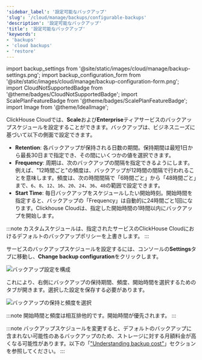 ```yaml
---
'sidebar_label': '設定可能なバックアップ'
'slug': '/cloud/manage/backups/configurable-backups'
'description': '設定可能なバックアップ'
'title': '設定可能なバックアップ'
'keywords':
- 'backups'
- 'cloud backups'
- 'restore'
---
```


import backup_settings from '@site/static/images/cloud/manage/backup-settings.png';
import backup_configuration_form from '@site/static/images/cloud/manage/backup-configuration-form.png';
import CloudNotSupportedBadge from '@theme/badges/CloudNotSupportedBadge';
import ScalePlanFeatureBadge from '@theme/badges/ScalePlanFeatureBadge';
import Image from '@theme/IdealImage';

<ScalePlanFeatureBadge feature="Configurable Backups" linking_verb_are="True"/>

ClickHouse Cloudでは、**Scale**および**Enterprise**ティアサービスのバックアップスケジュールを設定することができます。バックアップは、ビジネスニーズに基づいて以下の側面で設定できます。

- **Retention**: 各バックアップが保持される日数の期間。保持期間は最短1日から最長30日まで指定でき、その間にいくつかの値を選択できます。
- **Frequency**: 周期は、次のバックアップの間隔を指定できるようにします。例えば、"12時間ごと"の頻度は、バックアップが12時間の間隔で行われることを意味します。頻度は、次の時間間隔で「6時間ごと」から「48時間ごと」まで、`6`、`8`、`12`、`16`、`20`、`24`、`36`、`48`の範囲で設定できます。
- **Start Time**: 毎日バックアップをスケジュールしたい開始時刻。開始時間を指定すると、バックアップの「Frequency」は自動的に24時間ごと1回になります。Clickhouse Cloudは、指定した開始時間の1時間以内にバックアップを開始します。

:::note
カスタムスケジュールは、指定されたサービスのClickHouse Cloudにおけるデフォルトのバックアップポリシーを上書きします。
:::

サービスのバックアップスケジュールを設定するには、コンソールの**Settings**タブに移動し、**Change backup configuration**をクリックします。

<Image img={backup_settings} size="lg" alt="バックアップ設定を構成" border/>

これにより、右側にバックアップの保持期間、頻度、開始時間を選択するためのタブが開きます。選択した設定を保存する必要があります。

<Image img={backup_configuration_form} size="lg" alt="バックアップの保持と頻度を選択" border/>

:::note
開始時間と頻度は相互排他的です。開始時間が優先されます。
:::

:::note
バックアップスケジュールを変更すると、デフォルトのバックアップに含まれない可能性のあるバックアップのため、ストレージに対する月額料金が高くなる可能性があります。以下の「["Understanding backup cost"](./overview.md/#understanding-backup-cost)」セクションを参照してください。
:::
